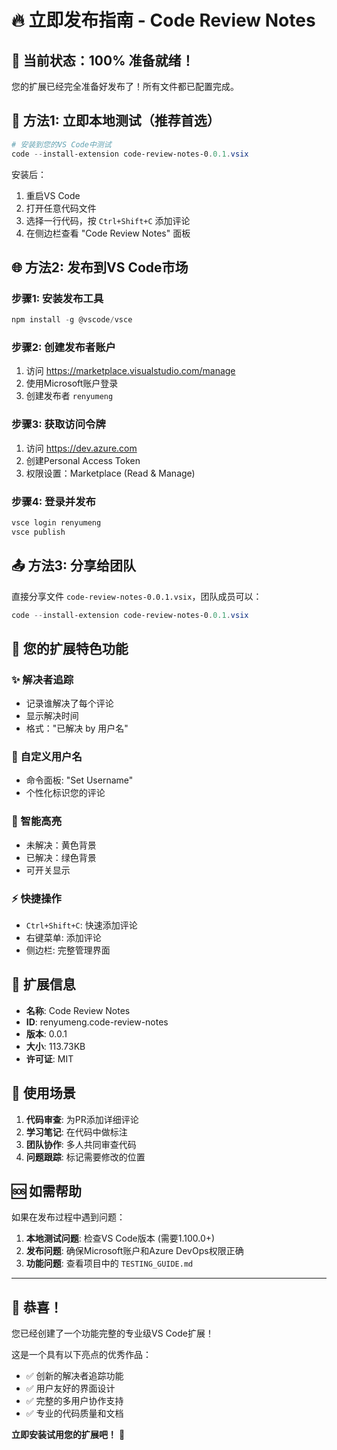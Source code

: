 # 🔥 立即发布指南 - Code Review Notes

## 🎯 当前状态：100% 准备就绪！

您的扩展已经完全准备好发布了！所有文件都已配置完成。

## 🚀 方法1: 立即本地测试（推荐首选）

```powershell
# 安装到您的VS Code中测试
code --install-extension code-review-notes-0.0.1.vsix
```

安装后：
1. 重启VS Code
2. 打开任意代码文件
3. 选择一行代码，按 `Ctrl+Shift+C` 添加评论
4. 在侧边栏查看 "Code Review Notes" 面板

## 🌐 方法2: 发布到VS Code市场

### 步骤1: 安装发布工具
```powershell
npm install -g @vscode/vsce
```

### 步骤2: 创建发布者账户
1. 访问 https://marketplace.visualstudio.com/manage
2. 使用Microsoft账户登录
3. 创建发布者 `renyumeng`

### 步骤3: 获取访问令牌
1. 访问 https://dev.azure.com
2. 创建Personal Access Token
3. 权限设置：Marketplace (Read & Manage)

### 步骤4: 登录并发布
```powershell
vsce login renyumeng
vsce publish
```

## 📤 方法3: 分享给团队

直接分享文件 `code-review-notes-0.0.1.vsix`，团队成员可以：

```powershell
code --install-extension code-review-notes-0.0.1.vsix
```

## 🎉 您的扩展特色功能

### ✨ 解决者追踪
- 记录谁解决了每个评论
- 显示解决时间
- 格式："已解决 by 用户名"

### 👤 自定义用户名
- 命令面板: "Set Username"
- 个性化标识您的评论

### 🎨 智能高亮
- 未解决：黄色背景
- 已解决：绿色背景
- 可开关显示

### ⚡ 快捷操作
- `Ctrl+Shift+C`: 快速添加评论
- 右键菜单: 添加评论
- 侧边栏: 完整管理界面

## 🔧 扩展信息
- **名称**: Code Review Notes
- **ID**: renyumeng.code-review-notes
- **版本**: 0.0.1
- **大小**: 113.73KB
- **许可证**: MIT

## 📱 使用场景

1. **代码审查**: 为PR添加详细评论
2. **学习笔记**: 在代码中做标注
3. **团队协作**: 多人共同审查代码
4. **问题跟踪**: 标记需要修改的位置

## 🆘 如需帮助

如果在发布过程中遇到问题：

1. **本地测试问题**: 检查VS Code版本 (需要1.100.0+)
2. **发布问题**: 确保Microsoft账户和Azure DevOps权限正确
3. **功能问题**: 查看项目中的 `TESTING_GUIDE.md`

---

## 🎊 恭喜！

您已经创建了一个功能完整的专业级VS Code扩展！

这是一个具有以下亮点的优秀作品：
- ✅ 创新的解决者追踪功能
- ✅ 用户友好的界面设计
- ✅ 完整的多用户协作支持
- ✅ 专业的代码质量和文档

**立即安装试用您的扩展吧！** 🚀
